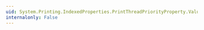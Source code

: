 ```yaml
---
uid: System.Printing.IndexedProperties.PrintThreadPriorityProperty.Value
internalonly: False
---
```

